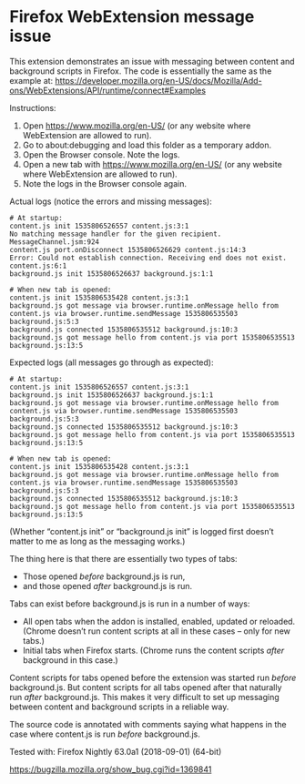 # Firefox WebExtension message issue

This extension demonstrates an issue with messaging between content and
background scripts in Firefox. The code is essentially the same as the example at:
https://developer.mozilla.org/en-US/docs/Mozilla/Add-ons/WebExtensions/API/runtime/connect#Examples

Instructions:

1. Open https://www.mozilla.org/en-US/ (or any website where WebExtension are allowed to run).
2. Go to about:debugging and load this folder as a temporary addon.
3. Open the Browser console. Note the logs.
4. Open a new tab with https://www.mozilla.org/en-US/ (or any website where WebExtension are allowed to run).
5. Note the logs in the Browser console again.

Actual logs (notice the errors and missing messages):

```
# At startup:
content.js init 1535806526557 content.js:3:1
No matching message handler for the given recipient. MessageChannel.jsm:924
content.js port.onDisconnect 1535806526629 content.js:14:3
Error: Could not establish connection. Receiving end does not exist. content.js:6:1
background.js init 1535806526637 background.js:1:1

# When new tab is opened:
content.js init 1535806535428 content.js:3:1
background.js got message via browser.runtime.onMessage hello from content.js via browser.runtime.sendMessage 1535806535503 background.js:5:3
background.js connected 1535806535512 background.js:10:3
background.js got message hello from content.js via port 1535806535513 background.js:13:5 
```

Expected logs (all messages go through as expected):

```
# At startup:
content.js init 1535806526557 content.js:3:1
background.js init 1535806526637 background.js:1:1
background.js got message via browser.runtime.onMessage hello from content.js via browser.runtime.sendMessage 1535806535503 background.js:5:3
background.js connected 1535806535512 background.js:10:3
background.js got message hello from content.js via port 1535806535513 background.js:13:5 

# When new tab is opened:
content.js init 1535806535428 content.js:3:1
background.js got message via browser.runtime.onMessage hello from content.js via browser.runtime.sendMessage 1535806535503 background.js:5:3
background.js connected 1535806535512 background.js:10:3
background.js got message hello from content.js via port 1535806535513 background.js:13:5 
```

(Whether “content.js init” or “background.js init” is logged first doesn’t matter to me as long as the messaging works.)

The thing here is that there are essentially two types of tabs:

- Those opened _before_ background.js is run,
- and those opened _after_ background.js is run.

Tabs can exist before background.js is run in a number of ways:

- All open tabs when the addon is installed, enabled, updated or reloaded.
  (Chrome doesn’t run content scripts at all in these cases – only for new tabs.)
- Initial tabs when Firefox starts. (Chrome runs the content scripts _after_
  background in this case.)

Content scripts for tabs opened before the extension was started run _before_
background.js. But content scripts for all tabs opened after that naturally run
_after_ background.js. This makes it very difficult to set up messaging between
content and background scripts in a reliable way.

The source code is annotated with comments saying what happens in the case where
content.js is run _before_ background.js.

Tested with: Firefox Nightly 63.0a1 (2018-09-01) (64-bit)

https://bugzilla.mozilla.org/show_bug.cgi?id=1369841
